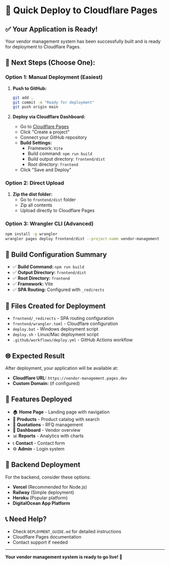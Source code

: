 # 🚀 Quick Deploy to Cloudflare Pages

## ✅ Your Application is Ready!

Your vendor management system has been successfully built and is ready for deployment to Cloudflare Pages.

## 🎯 Next Steps (Choose One):

### Option 1: Manual Deployment (Easiest)
1. **Push to GitHub:**
   ```bash
   git add .
   git commit -m "Ready for deployment"
   git push origin main
   ```

2. **Deploy via Cloudflare Dashboard:**
   - Go to [Cloudflare Pages](https://dash.cloudflare.com/pages)
   - Click "Create a project"
   - Connect your GitHub repository
   - **Build Settings:**
     - Framework: `Vite`
     - Build command: `npm run build`
     - Build output directory: `frontend/dist`
     - Root directory: `frontend`
   - Click "Save and Deploy"

### Option 2: Direct Upload
1. **Zip the dist folder:**
   - Go to `frontend/dist` folder
   - Zip all contents
   - Upload directly to Cloudflare Pages

### Option 3: Wrangler CLI (Advanced)
```bash
npm install -g wrangler
wrangler pages deploy frontend/dist --project-name vendor-management
```

## 🔧 Build Configuration Summary

- ✅ **Build Command:** `npm run build`
- ✅ **Output Directory:** `frontend/dist`
- ✅ **Root Directory:** `frontend`
- ✅ **Framework:** Vite
- ✅ **SPA Routing:** Configured with `_redirects`

## 📁 Files Created for Deployment

- `frontend/_redirects` - SPA routing configuration
- `frontend/wrangler.toml` - Cloudflare configuration
- `deploy.bat` - Windows deployment script
- `deploy.sh` - Linux/Mac deployment script
- `.github/workflows/deploy.yml` - GitHub Actions workflow

## 🌐 Expected Result

After deployment, your application will be available at:
- **Cloudflare URL:** `https://vendor-management.pages.dev`
- **Custom Domain:** (if configured)

## 🎉 Features Deployed

- 🏠 **Home Page** - Landing page with navigation
- 🛒 **Products** - Product catalog with search
- 📄 **Quotations** - RFQ management
- 💼 **Dashboard** - Vendor overview
- 📊 **Reports** - Analytics with charts
- 📞 **Contact** - Contact form
- ⚙️ **Admin** - Login system

## 🔗 Backend Deployment

For the backend, consider these options:
- **Vercel** (Recommended for Node.js)
- **Railway** (Simple deployment)
- **Heroku** (Popular platform)
- **DigitalOcean App Platform**

## 📞 Need Help?

- Check `DEPLOYMENT_GUIDE.md` for detailed instructions
- Cloudflare Pages documentation
- Contact support if needed

---

**Your vendor management system is ready to go live! 🚀**
